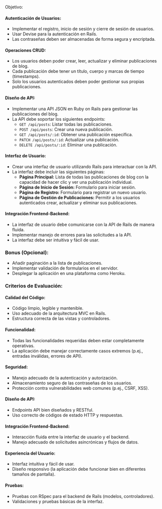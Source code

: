  Objetivo:
#### Autenticación de Usuarios:
- Implementar el registro, inicio de sesión y cierre de sesión de usuarios.
- Usar Devise para la autenticación en Rails.
- Las contraseñas deben ser almacenadas de forma segura y encriptada.

#### Operaciones CRUD:
- Los usuarios deben poder crear, leer, actualizar y eliminar publicaciones de blog.
- Cada publicación debe tener un título, cuerpo y marcas de tiempo (timestamps).
- Solo los usuarios autenticados deben poder gestionar sus propias publicaciones.

#### Diseño de API:
- Implementar una API JSON en Ruby on Rails para gestionar las publicaciones del blog.
- La API debe soportar los siguientes endpoints:
  - `GET /api/posts`: Listar todas las publicaciones.
  - `POST /api/posts`: Crear una nueva publicación.
  - `GET /api/posts/:id`: Obtener una publicación específica.
  - `PATCH /api/posts/:id`: Actualizar una publicación.
  - `DELETE /api/posts/:id`: Eliminar una publicación.

#### Interfaz de Usuario:
- Crear una interfaz de usuario utilizando Rails para interactuar con la API.
- La interfaz debe incluir las siguientes páginas:
  - **Página Principal:** Lista de todas las publicaciones de blog con la capacidad de hacer clic y ver una publicación individual.
  - **Página de Inicio de Sesión:** Formulario para iniciar sesión.
  - **Página de Registro:** Formulario para registrar un nuevo usuario.
  - **Página de Gestión de Publicaciones:** Permitir a los usuarios autenticados crear, actualizar y eliminar sus publicaciones.

#### Integración Frontend-Backend:
- La interfaz de usuario debe comunicarse con la API de Rails de manera fluida.
- Implementar manejo de errores para las solicitudes a la API.
- La interfaz debe ser intuitiva y fácil de usar.

### Bonus (Opcional):
- Añadir paginación a la lista de publicaciones.
- Implementar validación de formularios en el servidor.
- Desplegar la aplicación en una plataforma como Heroku.

### Criterios de Evaluación:

#### Calidad del Código:
- Código limpio, legible y mantenible.
- Uso adecuado de la arquitectura MVC en Rails.
- Estructura correcta de las vistas y controladores.

#### Funcionalidad:
- Todas las funcionalidades requeridas deben estar completamente operativas.
- La aplicación debe manejar correctamente casos extremos (p.ej., entradas inválidas, errores de API).

#### Seguridad:
- Manejo adecuado de la autenticación y autorización.
- Almacenamiento seguro de las contraseñas de los usuarios.
- Protección contra vulnerabilidades web comunes (p.ej., CSRF, XSS).

#### Diseño de API:
- Endpoints API bien diseñados y RESTful.
- Uso correcto de códigos de estado HTTP y respuestas.

#### Integración Frontend-Backend:
- Interacción fluida entre la interfaz de usuario y el backend.
- Manejo adecuado de solicitudes asincrónicas y flujos de datos.

#### Experiencia del Usuario:
- Interfaz intuitiva y fácil de usar.
- Diseño responsivo (la aplicación debe funcionar bien en diferentes tamaños de pantalla).

#### Pruebas:
- Pruebas con RSpec para el backend de Rails (modelos, controladores).
- Validaciones y pruebas básicas de la interfaz.

